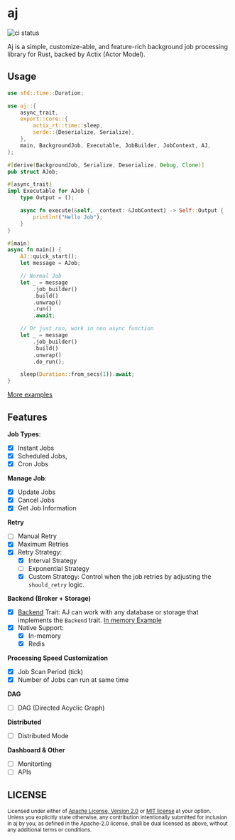 # aj
![ci status](https://github.com/cptrodgers/aj/actions/workflows/test-and-build.yml/badge.svg)

Aj is a simple, customize-able, and feature-rich background job processing library for Rust, backed by Actix (Actor Model).

## Usage

```rust
use std::time::Duration;

use aj::{
    async_trait,
    export::core::{
        actix_rt::time::sleep,
        serde::{Deserialize, Serialize},
    },
    main, BackgroundJob, Executable, JobBuilder, JobContext, AJ,
};

#[derive(BackgroundJob, Serialize, Deserialize, Debug, Clone)]
pub struct AJob;

#[async_trait]
impl Executable for AJob {
    type Output = ();

    async fn execute(&self, _context: &JobContext) -> Self::Output {
        println!("Hello Job");
    }
}

#[main]
async fn main() {
    AJ::quick_start();
    let message = AJob;

    // Normal Job
    let _ = message
        .job_builder()
        .build()
        .unwrap()
        .run()
        .await;

    // Or just run, work in non async function
    let _ = message
        .job_builder()
        .build()
        .unwrap()
        .do_run();

    sleep(Duration::from_secs(1)).await;
}
```

[More examples](https://github.com/cptrodgers/aj/tree/master/aj/examples)

## Features

**Job Types**:
- [x] Instant Jobs
- [x] Scheduled Jobs,
- [x] Cron Jobs

**Manage Job**:
- [x] Update Jobs
- [x] Cancel Jobs
- [x] Get Job Information

**Retry**
- [ ] Manual Retry
- [x] Maximum Retries
- [x] Retry Strategy:
  - [x] Interval Strategy
  - [ ] Exponential Strategy
  - [x] Custom Strategy: Control when the job retries by adjusting the `should_retry` logic.

**Backend (Broker + Storage)**
- [x] [Backend](https://github.com/cptrodgers/aj/blob/master/aj_core/src/backend/types.rs#L16) Trait: AJ can work with any database or storage that implements the `Backend` trait. [In memory Example](https://github.com/cptrodgers/aj/blob/master/aj_core/src/backend/mem.rs)
- [x] Native Support:
  - [x] In-memory
  - [x] Redis

**Processing Speed Customization**
- [x] Job Scan Period (tick)
- [x] Number of Jobs can run at same time

**DAG**
- [ ] DAG (Directed Acyclic Graph)

**Distributed**
- [ ] Distributed Mode

**Dashboard & Other**
- [ ] Monitorting
- [ ] APIs

## LICENSE

<sup>
Licensed under either of <a href="LICENSE-APACHE">Apache License, Version
2.0</a> or <a href="LICENSE-MIT">MIT license</a> at your option.
</sup>

<br>

<sub>
Unless you explicitly state otherwise, any contribution intentionally submitted
for inclusion in aj by you, as defined in the Apache-2.0 license, shall be
dual licensed as above, without any additional terms or conditions.
</sub>
